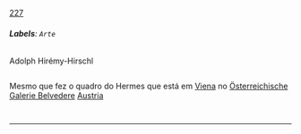 [227](https://github.com/guilhermeprokisch/guilherme/issues/227) 
###### **Labels**: `Arte`



Adolph Hirémy-Hirschl



![]()


Mesmo que fez o quadro do Hermes que está em [Viena](Viena.md) no [Österreichische Galerie Belvedere](Österreichische-Galerie-Belvedere) [Austria](Austria.md)

![]()



![]()

-------------------------------------------------------------------------------

